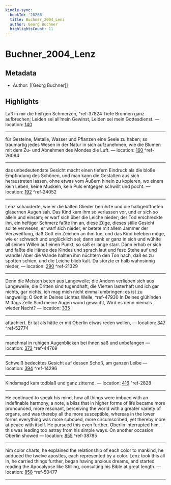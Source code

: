 ```yaml
---
kindle-sync:
  bookId: '20266'
  title: Buchner_2004_Lenz
  author: Georg Buchner
  highlightsCount: 11
---
```

# Buchner_2004_Lenz
## Metadata
* Author: [[Georg Buchner]]

## Highlights
Laß in mir die heil’gen Schmerzen, ^ref-37824
Tiefe Bronnen ganz aufbrechen;
Leiden sei all’mein Gewinst,
Leiden sei mein Gottesdienst. — location: [140]()

---
für Gesteine, Metalle, Wasser und Pflanzen eine Seele zu haben; so traumartig jedes Wesen in der Natur in sich aufzunehmen, wie die Blumen mit dem Zu- und Abnehmen des Mondes die Luft. — location: [160]() ^ref-26094

---
das unbedeutendste Gesicht macht einen tiefern Eindruck als die bloße Empfindung des Schönen, und man kann die Gestalten aus sich heraustreten lassen, ohne etwas vom Äußern hinein zu kopieren, wo einem kein Leben, keine Muskeln, kein Puls entgegen schwillt und pocht. — location: [192]() ^ref-24052

---
Lenz schauderte, wie er die kalten Glieder berührte und die halbgeöffneten gläsernen Augen sah. Das Kind kam ihm so verlassen vor, und er sich so allein und einsam; er warf sich über die Leiche nieder; der Tod erschreckte ihn, ein heftiger Schmerz faßte ihn an, diese Züge, dieses stille Gesicht sollte verwesen, er warf sich nieder, er betete mit allem Jammer der Verzweiflung, daß Gott ein Zeichen an ihm tue, und das Kind beleben möge, wie er schwach und unglücklich sei; dann sank er ganz in sich und wühlte all seinen Willen auf einen Punkt, so saß er lange starr. Dann erhob er sich und faßte die Hände des Kindes und sprach laut und fest: Stehe auf und wandle! Aber die Wände hallten ihm nüchtern den Ton nach, daß es zu spotten schien, und die Leiche blieb kalt. Da stürzte er halb wahnsinnig nieder, — location: [290]() ^ref-21329

---
Denn die Meisten beten aus Langeweile; die Andern verlieben sich aus Langeweile, die Dritten sind tugendhaft, die Vierten lasterhaft und ich gar nichts, gar nichts, ich mag mich nicht einmal umbringen: es ist zu langweilig: O Gott in Deines Lichtes Welle, ^ref-47930
In Deines glüh’nden Mittags Zelle
Sind meine Augen wund gewacht,
Wird es denn niemals wieder Nacht? — location: [335]()

---
attachiert. Er tat als hätte er mit Oberlin etwas reden wollen, — location: [347]() ^ref-52774

---
manchmal in ruhigen Augenblicken bei ihnen saß und unbefangen — location: [373]() ^ref-44769

---
Schweiß bedecktes Gesicht auf dessen Schoß, am ganzen Leibe — location: [394]() ^ref-14296

---
Kindsmagd kam todblaß und ganz zitternd. — location: [416]() ^ref-2828

---
He continued to speak his mind, how all things were imbued with an indefinable harmony, a note, a bliss that in higher forms of life became more pronounced, more resonant, perceiving the world with a greater variety of organs, and was thereby all the more susceptible, whereas in the lower forms everything was more subdued, more circumscribed, yet thereby more at peace with itself. He pursued this even further. Oberlin interrupted him, this was leading too astray from his simple ways. On another occasion Oberlin showed — location: [855]() ^ref-38785

---
him color charts, he explained the relationship of each color to mankind, he adduced the twelve apostles, each represented by a color. Lenz took this all in, he carried things further, began having anxious dreams, and started reading the Apocalypse like Stilling, consulting his Bible at great length. — location: [858]() ^ref-50477

---
